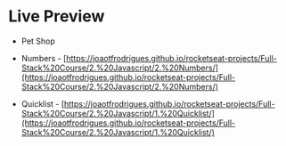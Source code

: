 # Live Preview

- Pet Shop

- Numbers - [https://joaotfrodrigues.github.io/rocketseat-projects/Full-Stack%20Course/2.%20Javascript/2.%20Numbers/](https://joaotfrodrigues.github.io/rocketseat-projects/Full-Stack%20Course/2.%20Javascript/2.%20Numbers/)

- Quicklist - [https://joaotfrodrigues.github.io/rocketseat-projects/Full-Stack%20Course/2.%20Javascript/1.%20Quicklist/](https://joaotfrodrigues.github.io/rocketseat-projects/Full-Stack%20Course/2.%20Javascript/1.%20Quicklist/)

